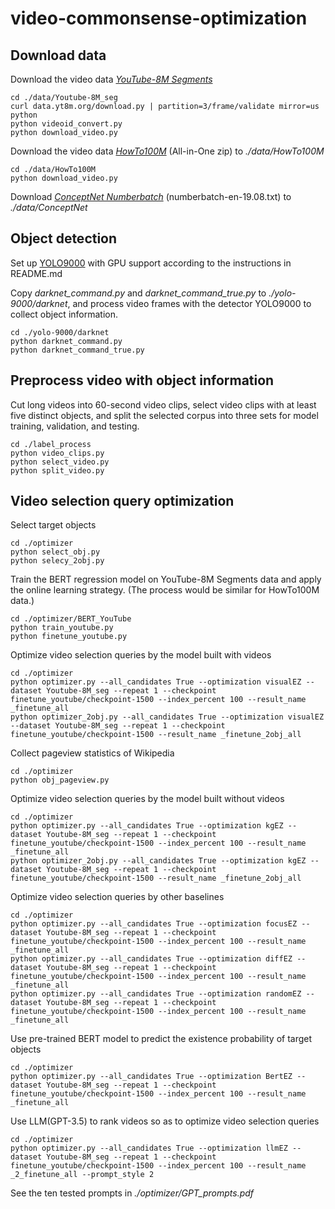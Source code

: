 # video-commonsense-optimization

## Download data
Download the video data [*YouTube-8M Segments*](https://research.google.com/youtube8m/download.html)
```
cd ./data/Youtube-8M_seg
curl data.yt8m.org/download.py | partition=3/frame/validate mirror=us python
python videoid_convert.py
python download_video.py
```

Download the video data [*HowTo100M*](https://www.di.ens.fr/willow/research/howto100m/) (All-in-One zip) to *./data/HowTo100M*
```
cd ./data/HowTo100M
python download_video.py
```

Download [*ConceptNet Numberbatch*](https://github.com/commonsense/conceptnet-numberbatch) (numberbatch-en-19.08.txt) to *./data/ConceptNet*

## Object detection
Set up [YOLO9000](https://github.com/philipperemy/yolo-9000) with GPU support according to the instructions in README.md

Copy *darknet_command.py* and *darknet_command_true.py* to *./yolo-9000/darknet*, and process video frames with the detector YOLO9000 to collect object information.
```
cd ./yolo-9000/darknet
python darknet_command.py
python darknet_command_true.py
```

## Preprocess video with object information
Cut long videos into 60-second video clips, select video clips with at least five distinct objects, and split the selected corpus into three sets for model training, validation, and testing.
```
cd ./label_process
python video_clips.py
python select_video.py
python split_video.py
```

## Video selection query optimization
Select target objects
```
cd ./optimizer
python select_obj.py
python selecy_2obj.py
```

Train the BERT regression model on YouTube-8M Segments data and apply the online learning strategy. (The process would be similar for HowTo100M data.)
```
cd ./optimizer/BERT_YouTube
python train_youtube.py
python finetune_youtube.py
```

Optimize video selection queries by the model built with videos
```
cd ./optimizer
python optimizer.py --all_candidates True --optimization visualEZ --dataset Youtube-8M_seg --repeat 1 --checkpoint finetune_youtube/checkpoint-1500 --index_percent 100 --result_name _finetune_all
python optimizer_2obj.py --all_candidates True --optimization visualEZ --dataset Youtube-8M_seg --repeat 1 --checkpoint finetune_youtube/checkpoint-1500 --result_name _finetune_2obj_all
```

Collect pageview statistics of Wikipedia
```
cd ./optimizer
python obj_pageview.py
```

Optimize video selection queries by the model built without videos
```
cd ./optimizer
python optimizer.py --all_candidates True --optimization kgEZ --dataset Youtube-8M_seg --repeat 1 --checkpoint finetune_youtube/checkpoint-1500 --index_percent 100 --result_name _finetune_all
python optimizer_2obj.py --all_candidates True --optimization kgEZ --dataset Youtube-8M_seg --repeat 1 --checkpoint finetune_youtube/checkpoint-1500 --result_name _finetune_2obj_all
```

Optimize video selection queries by other baselines
```
cd ./optimizer
python optimizer.py --all_candidates True --optimization focusEZ --dataset Youtube-8M_seg --repeat 1 --checkpoint finetune_youtube/checkpoint-1500 --index_percent 100 --result_name _finetune_all
python optimizer.py --all_candidates True --optimization diffEZ --dataset Youtube-8M_seg --repeat 1 --checkpoint finetune_youtube/checkpoint-1500 --index_percent 100 --result_name _finetune_all
python optimizer.py --all_candidates True --optimization randomEZ --dataset Youtube-8M_seg --repeat 1 --checkpoint finetune_youtube/checkpoint-1500 --index_percent 100 --result_name _finetune_all
```

Use pre-trained BERT model to predict the existence probability of target objects
```
cd ./optimizer
python optimizer.py --all_candidates True --optimization BertEZ --dataset Youtube-8M_seg --repeat 1 --checkpoint finetune_youtube/checkpoint-1500 --index_percent 100 --result_name _finetune_all
```

Use LLM(GPT-3.5) to rank videos so as to optimize video selection queries
```
cd ./optimizer
python optimizer.py --all_candidates True --optimization llmEZ --dataset Youtube-8M_seg --repeat 1 --checkpoint finetune_youtube/checkpoint-1500 --index_percent 100 --result_name _2_finetune_all --prompt_style 2
```
See the ten tested prompts in *./optimizer/GPT_prompts.pdf*
